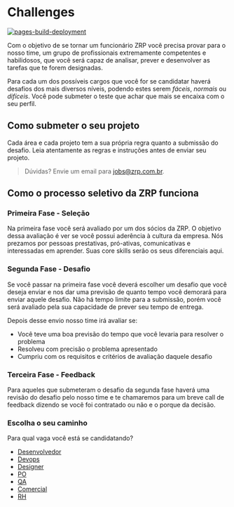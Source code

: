 # Challenges

[![pages-build-deployment](https://github.com/zrp/challenges/actions/workflows/pages/pages-build-deployment/badge.svg)](https://github.com/zrp/challenges/actions/workflows/pages/pages-build-deployment)

Com o objetivo de se tornar um funcionário ZRP você precisa provar para o nosso time, um grupo de profissionais extremamente competentes e habilidosos, que você será capaz de analisar, prever e desenvolver as tarefas que te forem designadas.

Para cada um dos possíveis cargos que você for se candidatar haverá desafios dos mais diversos níveis, podendo estes serem _fáceis_, _normais_ ou _difíceis_. Você pode submeter o teste que achar que mais se encaixa com o seu perfil.

## Como submeter o seu projeto

Cada área e cada projeto tem a sua própria regra quanto a submissão do desafio. Leia atentamente as regras e instruções antes de enviar seu projeto.

> Dúvidas? Envie um email para [jobs@zrp.com.br](jobs@zrp.com.br).

## Como o processo seletivo da ZRP funciona

### Primeira Fase - Seleção

Na primeira fase você será avaliado por um dos sócios da ZRP. O objetivo dessa avaliação é ver se você possui aderência à cultura da empresa. Nós prezamos por pessoas prestativas, pró-ativas, comunicativas e interessadas em aprender. Suas core skills serão os seus diferenciais aqui.

### Segunda Fase - Desafio

Se você passar na primeira fase você deverá escolher um desafio que você deseja enviar e nos dar uma previsão de quanto tempo você demorará para enviar aquele desafio.
Não há tempo limite para a submissão, porém você será avaliado pela sua capacidade de prever seu tempo de entrega.

Depois desse envio nosso time irá avaliar se:

- Você teve uma boa previsão do tempo que você levaria para resolver o problema
- Resolveu com precisão o problema apresentado
- Cumpriu com os requisitos e critérios de avaliação daquele desafio

### Terceira Fase - Feedback

Para aqueles que submeteram o desafio da segunda fase haverá uma revisão do desafio pelo nosso time e te chamaremos para um breve call de feedback dizendo se você foi contratado ou não e o porque da decisão.

### Escolha o seu caminho

Para qual vaga você está se candidatando?

- [Desenvolvedor](./dev)
- [Devops](./devops)
- [Designer](./design)
- [PO](./po)
- [QA](./qa)
- [Comercial](./comercial)
- [RH](./rh)
